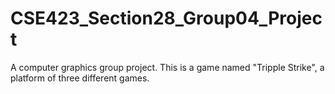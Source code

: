 # CSE423_Section28_Group04_Project
A computer graphics group project. This is a game named "Tripple Strike", a platform of three different games.
